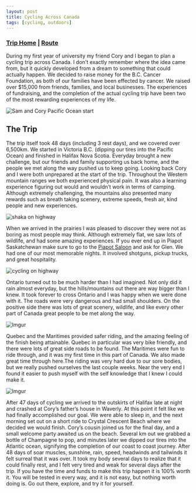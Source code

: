 ```yaml
---
layout: post
title: Cycling Across Canada
tags: [cycling, outdoors]
---
```


### [Trip Home](http://samedwardes.com/2019-08-22-cycling-canada-main/) | [Route](http://samedwardes.com/2019-08-22-cycling-canada-route/)

During my first year of university my friend Cory and I began to plan a cycling trip across Canada. I don’t exactly remember where the idea came from, but it quickly developed from a dream to something that could actually happen. We decided to raise money for the B.C. Cancer Foundation, as both of our families have been effected by cancer. We raised over $15,000 from friends, families, and local businesses. The experiences of fundraising, and the completion of the actual cycling trip have been two of the most rewarding experiences of my life.

![Sam and Cory Pacific Ocean start](https://i.imgur.com/jSPI62V.jpg)

## The Trip

The trip itself took 48 days (including 3 rest days), and we covered over 6,500km. We started in Victoria B.C. (dipping our tires into the Pacific Ocean) and finished in Halifax Nova Scotia. Everyday brought a new challenge, but our friends and family supporting us back home, and the people we met along the way pushed us to keep going. Looking back Cory and I were both unprepared at the start of the trip. Throughout the Western mountain ranges we both experienced  physical pain. It was also a learning experience figuring out would and wouldn’t work in terms of camping. Although extremely challenging, the mountains also presented many rewards such as breath taking scenery, extreme speeds, fresh air, kind people and new experiences.

![shaka on highway](https://i.imgur.com/o6EbUxh.jpg)

When we arrived in the prairies I was pleased to discover they were not as boring as most people may think. Although extremely flat, we saw lots of wildlife, and had some amazing experiences. If you ever end up in Piapot Saskatchewan make sure to go to the [Piapot Saloon](http://www.piapotsaloon.com/history.html) and ask for Glen. We had one of our most memorable nights. It involved shotguns, pickup trucks, and great hospitality.

![cycling on highway](https://i.imgur.com/4EHf8ST.jpg)

Ontario turned out to be much harder than I had imagined. Not only did it rain almost everyday, but the hills/mountains out there are way bigger than I knew. It took forever to cross Ontario and I was happy when we were done with it. The roads were very dangerous and had small shoulders. On the positive side there was lots of great scenery, wildlife, and like every other part of Canada great people to be met along the way.

![Imgur](https://i.imgur.com/ChtD6ks.jpg)

Quebec and the Maritimes provided safer riding, and the amazing feeling of the finish being attainable. Quebec in particular was very bike friendly, and there were lots of great side roads to be found. The Maritimes were fun to ride through, and it was my first time in this part of Canada. We also made great time through here.The riding was very hard due to our sore bodies, but we really pushed ourselves the last couple weeks. Near the very end I found it easier to push myself with the self knowledge that I knew I could make it.

![Imgur](https://i.imgur.com/JMBZgpu.jpg)

After 47 days of cycling we arrived to the outskirts of Halifax late at night and crashed at Cory’s father’s house in Waverly. At this point it felt like we had finally accomplished our goal. We were able to sleep in, and the next morning set out on a short ride to Crystal Crescent Beach where we decided we would finish. Cory’s cousin joined us for the final day, and a small welcome party awaited us on the beach. Several km out we grabbed a bottle of Champagne to pop, and minutes later we dipped our tires into the Atlantic ocean, signifying the completion of our coast to coast journey. After 48 days of soar muscles, sunshine, rain, speed, headwinds and tailwinds it felt surreal that it was over. It took my body several days to realize that it could finally rest, and I felt very tired and weak for several days after the trip. If you have the time and funds to make this trip happen it is 100% worth it. You will be tested in every way, and it is not easy, but nothing worth doing is. Go out there, explore, and try it for yourself.